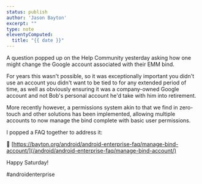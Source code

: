 ```yaml
---
status: publish
author: 'Jason Bayton'
excerpt: ""
type: note
eleventyComputed:
  title: "{{ date }}"
---
```

A question popped up on the Help Community yesterday asking how one might change the Google account associated with their EMM bind.

For years this wasn't possible, so it was exceptionally important you didn't use an account you didn't want to be tied to for any extended period of time, as well as obviously ensuring it was a company-owned Google account and not Bob's personal account he'd take with him into retirement.

More recently however, a permissions system akin to that we find in zero-touch and other solutions has been implemented, allowing multiple accounts to now manage the bind complete with basic user permissions. 

I popped a FAQ together to address it:

📎 [https://bayton.org/android/android-enterprise-faq/manage-bind-account/](/android/android-enterprise-faq/manage-bind-account/)

Happy Saturday!

#androidenterprise